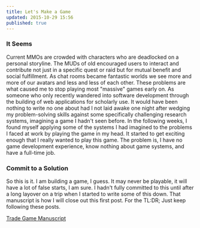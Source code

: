 ```yaml
---
title: Let's Make a Game
updated: 2015-10-29 15:56
published: true
---
```


### It Seems
Current MMOs are crowded with characters who are deadlocked on a personal storyline. The MUDs of old encouraged users to interact and contribute not just in a specific quest or raid but for mutual benefit and social fulfillment. As chat rooms became fantastic worlds we see more and more of our avatars and less and less of each other.
These problems are what caused me to stop playing most "massive" games early on. As someone who only recently wandered into software development through the building of web applications for scholarly use. It would have been nothing to write no one
about had I not laid awake one night after wedging my problem-solving skills against some specifically challenging research systems, imagining a game I hadn't seen before.
In the following weeks, I found myself applying some of the systems I had imagined to the problems I faced at work by playing the game in my head. It started to get exciting enough that I really wanted to play this game. The problem is, I have no game development experience, know nothing about game systems, and have a full-time job.

### Commit to a Solution
So this is it. I am building a game, I guess. It may never be playable, it will have a lot of false starts, I am sure. I hadn't fully committed to this until after a long layover on a trip when I started to write some of this down. That manuscript is how
I will close out this first post. For the TL:DR; Just keep following these posts.

[Trade Game Manuscript](https://drive.google.com/open?id=0B5lLcwXun1ZiNDc5SDVfVFlGckk)
